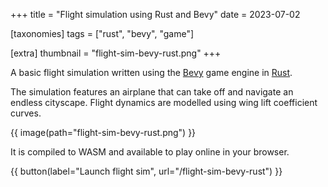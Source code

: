 +++
title = "Flight simulation using Rust and Bevy"
date = 2023-07-02

[taxonomies]
tags = ["rust", "bevy", "game"]

[extra]
thumbnail = "flight-sim-bevy-rust.png"
+++

A basic flight simulation written using the [Bevy](https://bevyengine.org/) game engine in [Rust](https://www.rust-lang.org/).

The simulation features an airplane that can take off and navigate an endless cityscape. Flight dynamics are modelled using wing lift coefficient curves.

<!-- more -->

{{ image(path="flight-sim-bevy-rust.png") }}

It is compiled to WASM and available to play online in your browser.

{{ button(label="Launch flight sim", url="/flight-sim-bevy-rust") }}
